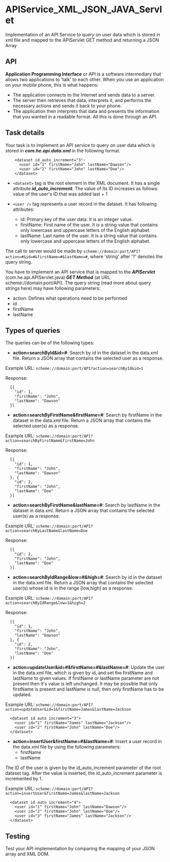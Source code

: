 # APIService_XML_JSON_JAVA_Servlet
Implementation of an API Service to query on user data which is stored in xml file and mapped to the APIServlet GET method and returning a JSON Array 

## API 

**Application Programming Interface** or API is a software intermediary that allows two applications to 'talk' to each other. 
When you use an application on your mobile phone, this is what happens: 
- The application connects to the Internet and sends data to a server. 
- The server then retrieves that data, interprets it, and performs the necessary actions and sends it back to your phone. 
- The application then interprets that data and presents the information that you wanted in a readable format. 
All this is done through an API. 

## Task details 

Your task is to implement an API service to query on user data which is stored in **_com.he.api.data.xml_** in the following format. 

```
    <dataset id_auto_increment="3"› 
      <user id="1" firstName="John" lastName="Dawson"/> 
      <user id="2" firstName="John" lastName="Doe"/> 
    </dataset>
```
- ``` <dataset> ```  tag is the root element in the XML document. It has a single attribute **_id_auto_increment_**. The value of Its ID increases as follows: value of the user's ID that was added last + 1 
- ``` <user /> ``` tag represents a user record in the dataset. It has following attributes: 
  
  - id: Primary key of the user data. It is an integer value. 
  - firstName: First name of the user. It is a string value that contains only lowercase and uppercase letters of the English alphabet. 
  - IastName: Last name of the user. It is a string value that contains only lowercase and uppercase letters of the English alphabet. 

The call to server would be made by 
```scheme://domain:port/API?action=#&id=#&firstName=#&lastName=#```, where 'string' after '?' denotes the query string. 

You have to implement an API service that is mapped to the **_APIServlet_** (com.he.api.APIServlet.java) **_GET Method_** (at URL scheme://domain:port/API). 
The query string (read more about query strings here) may have following parameters: 

- action: Defines what operations need to be performed 
- id 
- firstName 
- IastName

## Types of queries

The queries can be of the following types: 
- **action=searchByld&id=#**: Search by id in the dataset in the data.xml file. Return a JSON array that contains the selected user as a response. 

Example URL: 
```scheme://domain:port/API?action=searchById&id=1```

Response: 
```
  [{ 
    "id": 1, 
    "firstName": "John", 
    "lastName": "Dawson" 
  }l 
```
- **action=searchByFirstName&firstName=#**: Search by firstName in the dataset in the data.xml file. Return a JSON array that contains the selected user(s) as a response. 

Example URL:
```scheme://domain:port/API?action=searchByFirstName&firstName=John ```

Response: 
```
  [{ 
    "id": 1, 
    "firstName": "John", 
    "lastName": "Dawson" 
  }, { 
    "id": 2, 
    "firstName": "John", 
    "lastName": "Doe" 
  }] 
```
- **action=searchByFirstName&IastName=#**: Search by lastName in the dataset in data.xml. Return a JSON array that contains the selected user(s) as a response. 

Example URL:
```scheme://domain:port/API?action=searchByLastName&lastName=Doe ```

Response: 
```
  [{ 
    "id": 2, 
    "firstName": "John", 
    "lastName": "Doe" 
  }] 
```
- **action=searchByldRange&low=#&high=#**: Search by id in the dataset in the data.xml file. Return a JSON array that contains the selected user(s) whose id is in the range [low,high] as a response. 

Example URL: 
```scheme://domain:port/API?action=searchByIdRange&low=1&high=2 ```

Response: 
```
  [{ 
    "id": 1, 
    "firstName": "John", 
    "lastName": "Dawson" 
  }, { 
    "id": 2, 
    "firstName": "John", 
    "lastName": "Doe" 
  }] 
```
- **action=updateUser&id=#&firstName=#&lastName=#**: Update the user in the data.xml file, which is given by id, and set the firstName and IastName to given values. If firstName or IastName parameter are not present then it's value is left unchanged. It may be possible that only firstName is present and lastName is null, then only firstName has to be updated. 

Example URL:
```scheme://domain:port/API?action=updateUser&id=1&firstName=James&lastName=Jackson ```

```
  <dataset id auto increment="3"> 
    <user id="1" firstName="James" lastName="Jackson"/> 
    <user id="2" firstName="John" lastName="Doe"/> 
  </dataset> 
```

- **action=insertUser&firstName=#&IastName=#**: Insert a user record in the data.xml file by using the following parameters: 
  - firstName 
  - IastName 
  
The ID of the user is given by the id_auto_increment parameter of the root dataset tag. After the value is inserted, the id_auto_increment parameter is incremented by 1. 

Example URL: 
```scheme://domain:port/API?action=insertUser&firstName=James&lastName=Jackson ```

```
  <dataset id auto increment="4"> 
    <user id="1" firstName="John" lastName="Dawson"/> 
    <user id="2" firstName="John" lastName="Doe"/>
    <user id="3" firstName="James" lastName="Jackson"/>
  </dataset> 
```

## Testing
Test your API implementation by comparing the mapping of your JSON array and XML DOM. 

